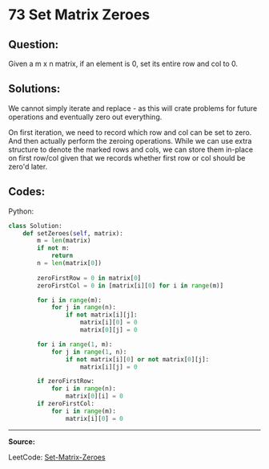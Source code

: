 73 Set Matrix Zeroes
====================

Question:
---------

Given a m x n matrix, if an element is 0, set its entire row and col to 0.

Solutions:
----------

We cannot simply iterate and replace - as this will crate problems for future
operations and eventually zero out everything.

On first iteration, we need to record which row and col can be set to zero. And
then actually perform the zeroing operations. While we can use extra structure
to denote the marked rows and cols, we can store them in-place on first row/col
given that we records whether first row or col should be zero'd later.

Codes:
------

Python:

```python
class Solution:
    def setZeroes(self, matrix):
        m = len(matrix)
        if not m:
            return
        n = len(matrix[0])
        
        zeroFirstRow = 0 in matrix[0]
        zeroFirstCol = 0 in [matrix[i][0] for i in range(m)]

        for i in range(m):
            for j in range(n):
                if not matrix[i][j]:
                    matrix[i][0] = 0
                    matrix[0][j] = 0

        for i in range(1, m):
            for j in range(1, n):
                if not matrix[i][0] or not matrix[0][j]:
                    matrix[i][j] = 0

        if zeroFirstRow:
            for i in range(n):
                matrix[0][i] = 0
        if zeroFirstCol:
            for i in range(m):
                matrix[i][0] = 0
```

---

**Source:**

LeetCode: [Set-Matrix-Zeroes](https://leetcode.com/problems/set-matrix-zeroes/)

